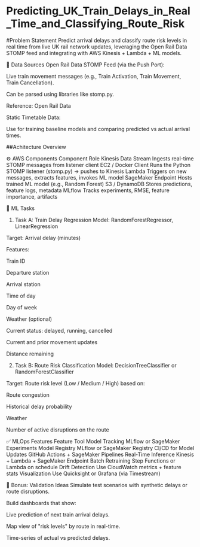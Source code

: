 # Predicting_UK_Train_Delays_in_Real_Time_and_Classifying_Route_Risk


#Problem Statement
Predict arrival delays and classify route risk levels in real time from live UK rail network updates, leveraging the Open Rail Data STOMP feed and integrating with AWS Kinesis + Lambda + ML models.

🔗 Data Sources
Open Rail Data STOMP Feed (via the Push Port):

Live train movement messages (e.g., Train Activation, Train Movement, Train Cancellation).

Can be parsed using libraries like stomp.py.

Reference: Open Rail Data

Static Timetable Data:

Use for training baseline models and comparing predicted vs actual arrival times.

##Achitecture Overview

⚙️ AWS Components
Component	Role
Kinesis Data Stream	Ingests real-time STOMP messages from listener client
EC2 / Docker Client	Runs the Python STOMP listener (stomp.py) → pushes to Kinesis
Lambda	Triggers on new messages, extracts features, invokes ML model
SageMaker Endpoint	Hosts trained ML model (e.g., Random Forest)
S3 / DynamoDB	Stores predictions, feature logs, metadata
MLflow	Tracks experiments, RMSE, feature importance, artifacts

🧠 ML Tasks
1. Task A: Train Delay Regression
Model: RandomForestRegressor, LinearRegression

Target: Arrival delay (minutes)

Features:

Train ID

Departure station

Arrival station

Time of day

Day of week

Weather (optional)

Current status: delayed, running, cancelled

Current and prior movement updates

Distance remaining

2. Task B: Route Risk Classification
Model: DecisionTreeClassifier or RandomForestClassifier

Target: Route risk level (Low / Medium / High) based on:

Route congestion

Historical delay probability

Weather

Number of active disruptions on the route

✅ MLOps Features
Feature	Tool
Model Tracking	MLflow or SageMaker Experiments
Model Registry	MLflow or SageMaker Registry
CI/CD for Model Updates	GitHub Actions + SageMaker Pipelines
Real-Time Inference	Kinesis + Lambda + SageMaker Endpoint
Batch Retraining	Step Functions or Lambda on schedule
Drift Detection	Use CloudWatch metrics + feature stats
Visualization	Use Quicksight or Grafana (via Timestream)

🧪 Bonus: Validation Ideas
Simulate test scenarios with synthetic delays or route disruptions.

Build dashboards that show:

Live prediction of next train arrival delays.

Map view of "risk levels" by route in real-time.

Time-series of actual vs predicted delays.

